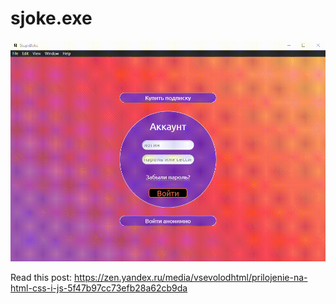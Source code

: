 # sjoke.exe
![sjoke test](https://raw.githubusercontent.com/htmlcssphpjs/sjoke.exe/main/test/img/test.gif)

Read this post:
https://zen.yandex.ru/media/vsevolodhtml/prilojenie-na-html-css-i-js-5f47b97cc73efb28a62cb9da
